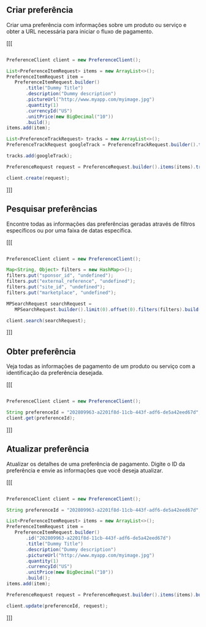## Criar preferência

Criar uma preferência com informações sobre um produto ou serviço e obter a URL necessária para iniciar o fluxo de pagamento.

[[[
```java

PreferenceClient client = new PreferenceClient();

List<PreferenceItemRequest> items = new ArrayList<>();
PreferenceItemRequest item =
   PreferenceItemRequest.builder()
       .title("Dummy Title")
       .description("Dummy description")
       .pictureUrl("http://www.myapp.com/myimage.jpg")
       .quantity(1)
       .currencyId("US")
       .unitPrice(new BigDecimal("10"))
       .build();
items.add(item);

List<PreferenceTrackRequest> tracks = new ArrayList<>();
PreferenceTrackRequest googleTrack = PreferenceTrackRequest.builder().type("google_ad").build();

tracks.add(googleTrack);

PreferenceRequest request = PreferenceRequest.builder().items(items).tracks(tracks).build();

client.create(request);

```
]]]

## Pesquisar preferências

Encontre todas as informações das preferências geradas através de filtros específicos ou por uma faixa de datas específica.

[[[
```java

PreferenceClient client = new PreferenceClient();

Map<String, Object> filters = new HashMap<>();
filters.put("sponsor_id", "undefined");
filters.put("external_reference", "undefined");
filters.put("site_id", "undefined");
filters.put("marketplace", "undefined");

MPSearchRequest searchRequest =
   MPSearchRequest.builder().limit(0).offset(0).filters(filters).build();

client.search(searchRequest);
```
]]]

## Obter preferência

Veja todas as informações de pagamento de um produto ou serviço com a identificação da preferência desejada.

[[[
```java

PreferenceClient client = new PreferenceClient();

String preferenceId = "202809963-a2201f8d-11cb-443f-adf6-de5a42eed67d";
client.get(preferenceId);
```
]]]

## Atualizar preferência

Atualizar os detalhes de uma preferência de pagamento. Digite o ID da preferência e envie as informações que você deseja atualizar.


[[[
```java

PreferenceClient client = new PreferenceClient();

String preferenceId = "202809963-a2201f8d-11cb-443f-adf6-de5a42eed67d";

List<PreferenceItemRequest> items = new ArrayList<>();
PreferenceItemRequest item =
   PreferenceItemRequest.builder()
       .id("202809963-a2201f8d-11cb-443f-adf6-de5a42eed67d")
       .title("Dummy Title")
       .description("Dummy description")
       .pictureUrl("http://www.myapp.com/myimage.jpg")
       .quantity(1)
       .currencyId("US")
       .unitPrice(new BigDecimal("10"))
       .build();
items.add(item);

PreferenceRequest request = PreferenceRequest.builder().items(items).build();

client.update(preferenceId, request);
```
]]]

